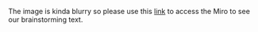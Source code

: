 The image is kinda blurry so please use this [link](https://miro.com/welcomeonboard/xB6P2G70uY4qD9vXBjEb9lqXyeV4AxgafU2HM6GtKCjSXAWMjBIkKmpP8ZGIlJk5) to access the Miro to see our brainstorming text.
